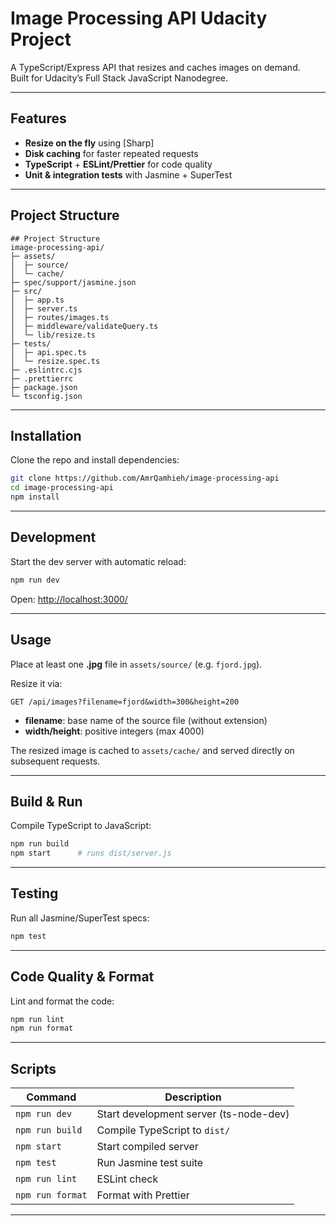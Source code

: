 # Image Processing API Udacity Project

A TypeScript/Express API that resizes and caches images on demand.  
Built for Udacity’s Full Stack JavaScript Nanodegree.

---

## Features

- **Resize on the fly** using [Sharp]
- **Disk caching** for faster repeated requests
- **TypeScript** + **ESLint/Prettier** for code quality
- **Unit & integration tests** with Jasmine + SuperTest

---

## Project Structure

```
## Project Structure
image-processing-api/
├─ assets/
│  ├─ source/
│  └─ cache/
├─ spec/support/jasmine.json
├─ src/
│  ├─ app.ts
│  ├─ server.ts
│  ├─ routes/images.ts
│  ├─ middleware/validateQuery.ts
│  └─ lib/resize.ts
├─ tests/
│  ├─ api.spec.ts
│  └─ resize.spec.ts
├─ .eslintrc.cjs
├─ .prettierrc
├─ package.json
└─ tsconfig.json

```

---

## Installation

Clone the repo and install dependencies:

```bash
git clone https://github.com/AmrQamhieh/image-processing-api
cd image-processing-api
npm install
```

---

## Development

Start the dev server with automatic reload:

```bash
npm run dev
```

Open: [http://localhost:3000/](http://localhost:3000/)

---

## Usage

Place at least one **.jpg** file in `assets/source/` (e.g. `fjord.jpg`).

Resize it via:

```
GET /api/images?filename=fjord&width=300&height=200
```

- **filename**: base name of the source file (without extension)
- **width/height**: positive integers (max 4000)

The resized image is cached to `assets/cache/` and served directly on subsequent requests.

---

## Build & Run

Compile TypeScript to JavaScript:

```bash
npm run build
npm start      # runs dist/server.js
```

---

## Testing

Run all Jasmine/SuperTest specs:

```bash
npm test
```

---

## Code Quality & Format

Lint and format the code:

```bash
npm run lint
npm run format
```

---

## Scripts

| Command          | Description                            |
| ---------------- | -------------------------------------- |
| `npm run dev`    | Start development server (ts-node-dev) |
| `npm run build`  | Compile TypeScript to `dist/`          |
| `npm start`      | Start compiled server                  |
| `npm test`       | Run Jasmine test suite                 |
| `npm run lint`   | ESLint check                           |
| `npm run format` | Format with Prettier                   |

---

